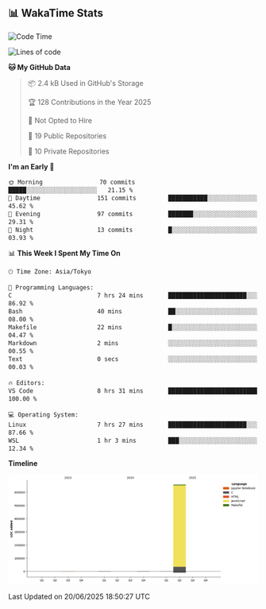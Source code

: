 ## 📊 WakaTime Stats

<!--START_SECTION:waka-->
![Code Time](http://img.shields.io/badge/Code%20Time-179%20hrs%2054%20mins-blue)

![Lines of code](https://img.shields.io/badge/From%20Hello%20World%20I%27ve%20Written-664.1%20thousand%20lines%20of%20code-blue)

**🐱 My GitHub Data** 

> 📦 2.4 kB Used in GitHub's Storage 
 > 
> 🏆 128 Contributions in the Year 2025
 > 
> 🚫 Not Opted to Hire
 > 
> 📜 19 Public Repositories 
 > 
> 🔑 10 Private Repositories 
 > 
**I'm an Early 🐤** 

```text
🌞 Morning                70 commits          █████░░░░░░░░░░░░░░░░░░░░   21.15 % 
🌆 Daytime                151 commits         ███████████░░░░░░░░░░░░░░   45.62 % 
🌃 Evening                97 commits          ███████░░░░░░░░░░░░░░░░░░   29.31 % 
🌙 Night                  13 commits          █░░░░░░░░░░░░░░░░░░░░░░░░   03.93 % 
```


📊 **This Week I Spent My Time On** 

```text
🕑︎ Time Zone: Asia/Tokyo

💬 Programming Languages: 
C                        7 hrs 24 mins       ██████████████████████░░░   86.92 % 
Bash                     40 mins             ██░░░░░░░░░░░░░░░░░░░░░░░   08.00 % 
Makefile                 22 mins             █░░░░░░░░░░░░░░░░░░░░░░░░   04.47 % 
Markdown                 2 mins              ░░░░░░░░░░░░░░░░░░░░░░░░░   00.55 % 
Text                     0 secs              ░░░░░░░░░░░░░░░░░░░░░░░░░   00.03 % 

🔥 Editors: 
VS Code                  8 hrs 31 mins       █████████████████████████   100.00 % 

💻 Operating System: 
Linux                    7 hrs 27 mins       ██████████████████████░░░   87.66 % 
WSL                      1 hr 3 mins         ███░░░░░░░░░░░░░░░░░░░░░░   12.34 % 
```

**Timeline**

![Lines of Code chart](https://raw.githubusercontent.com/Hen00af/Hen00af/main/assets/bar_graph.png)


 Last Updated on 20/06/2025 18:50:27 UTC
<!--END_SECTION:waka-->
